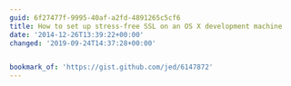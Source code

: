 ```yaml
---
guid: 6f27477f-9995-40af-a2fd-4891265c5cf6
title: How to set up stress-free SSL on an OS X development machine
date: '2014-12-26T13:39:22+00:00'
changed: '2019-09-24T14:37:28+00:00'


bookmark_of: 'https://gist.github.com/jed/6147872'
---
```




